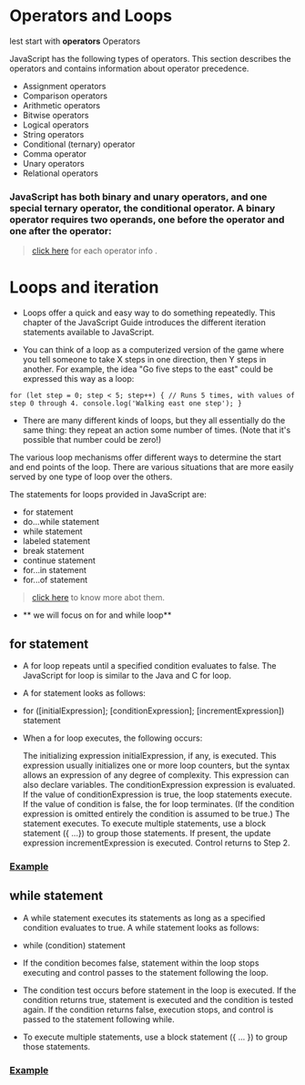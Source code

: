 # Operators and Loops
  lest start with **operators**
  Operators

JavaScript has the following types of operators. This section describes the operators and contains information about operator precedence.

   - Assignment operators
   - Comparison operators
  - Arithmetic operators
  - Bitwise operators
  - Logical operators
  - String operators
  - Conditional (ternary) operator
  - Comma operator
  - Unary operators
  - Relational operators

### JavaScript has both binary and unary operators, and one special ternary operator, the conditional operator. A binary operator requires two operands, one before the operator and one after the operator: 
  > [click here](https://developer.mozilla.org/en-US/docs/Web/JavaScript/Guide/Expressions_and_Operators#assignment_operators) for each operator info .

  # Loops and iteration 
  - Loops offer a quick and easy way to do something repeatedly. This chapter of the JavaScript Guide introduces the different iteration statements available to JavaScript.

- You can think of a loop as a computerized version of the game where you tell someone to take X steps in one direction, then Y steps in another. For example, the idea "Go five steps to the east" could be expressed this way as a loop:

`for (let step = 0; step < 5; step++) {
  // Runs 5 times, with values of step 0 through 4.
  console.log('Walking east one step');
}`

- There are many different kinds of loops, but they all essentially do the same thing: they repeat an action some number of times. (Note that it's possible that number could be zero!)

The various loop mechanisms offer different ways to determine the start and end points of the loop. There are various situations that are more easily served by one type of loop over the others.

The statements for loops provided in JavaScript are:

- for statement
-  do...while statement
-   while statement
-   labeled statement
-   break statement
-   continue statement
-   for...in statement
-   for...of statement

> [click here](https://developer.mozilla.org/en-US/docs/Web/JavaScript/Guide/Loops_and_iteration)
to know more abot them.

- ** we will focus on for and while  loop** 
## for statement

- A for loop repeats until a specified condition evaluates to false. The JavaScript for loop is similar to the Java and C for loop.

- A for statement looks as follows:

- for ([initialExpression]; [conditionExpression]; [incrementExpression])
  statement

- When a for loop executes, the following occurs:


  The initializing expression initialExpression, if any, is executed. This expression usually initializes one or more loop counters, but the syntax allows an expression of any degree of complexity. This expression can also declare variables.
   The conditionExpression expression is evaluated. If the value of conditionExpression is true, the loop statements execute. If the value of condition is false, the for loop terminates. (If the condition expression is omitted entirely the condition is assumed to be true.)
  The statement executes. To execute multiple statements, use a block statement ({ ...}) to group those statements.
  If present, the update expression incrementExpression is executed.
   Control returns to Step 2.
### [Example](https://developer.mozilla.org/en-US/docs/Web/JavaScript/Guide/Loops_and_iteration#example)


## while statement

- A while statement executes its statements as long as a specified condition evaluates to true. A while statement looks as follows:

- while (condition)
  statement

- If the condition becomes false, statement within the loop stops executing and control passes to the statement following the loop.

- The condition test occurs before statement in the loop is executed. If the condition returns true, statement is executed and the condition is tested again. If the condition returns false, execution stops, and control is passed to the statement following while.

- To execute multiple statements, use a block statement ({ ... }) to group those statements.
### [Example](https://developer.mozilla.org/en-US/docs/Web/JavaScript/Guide/Loops_and_iteration#example_2)
